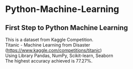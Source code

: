 # Python-Machine-Learning
## First Step to Python Machine Learning
This is a dataset from Kaggle Competition.<br>
Titanic - Machine Learning from Disaster (https://www.kaggle.com/competitions/titanic)<br>
Using Library Pandas, NumPy, Scikit-learn, Seaborn <br>
The highest accuracy achieved is 77.27%.<br>
